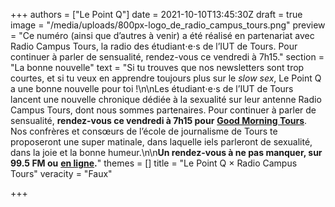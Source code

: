 +++
authors = ["Le Point Q"]
date = 2021-10-10T13:45:30Z
draft = true
image = "/media/uploads/800px-logo_de_radio_campus_tours.png"
preview = "Ce numéro (ainsi que d’autres à venir) a été réalisé en partenariat avec Radio Campus Tours, la radio des étudiant⋅e⋅s de l’IUT de Tours. Pour continuer à parler de sensualité, rendez-vous ce vendredi à 7h15."
section = "La bonne nouvelle"
text = "Si tu trouves que nos newsletters sont trop courtes, et si tu veux en apprendre toujours plus sur le _slow sex_, Le Point Q a une bonne nouvelle pour toi&nbsp;!\n\nLes étudiant⋅e⋅s de l’IUT de Tours lancent une nouvelle chronique dédiée à la sexualité sur leur antenne Radio Campus Tours, dont nous sommes partenaires. Pour continuer à parler de sensualité, **rendez-vous ce vendredi à 7h15 pour** [**Good Morning Tours**](https://www.radiocampustours.com/emissions/good-morning-tours/). Nos confrères et consœurs de l’école de journalisme de Tours te proposeront une super matinale, dans laquelle iels parleront de sexualité, dans la joie et la bonne humeur.\n\n**Un rendez-vous à ne pas manquer, sur 99.5 FM ou** [**en ligne**](https://radiocampus.fr/player/index.php?radio=TOURS)**.**"
themes = []
title = "Le Point Q × Radio Campus Tours"
veracity = "Faux"

+++
